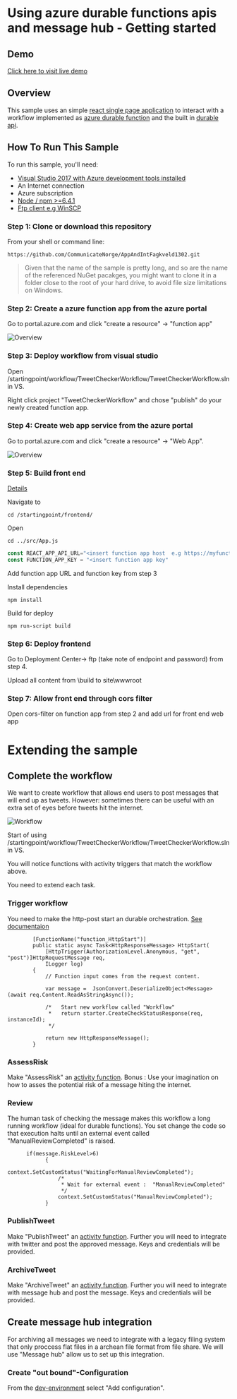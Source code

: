 # Using azure durable functions apis and message hub - Getting started


## Demo

[Click here to visit live demo](https://tweetcheckerfrontend.azurewebsites.net/)

## Overview 

This sample uses an simple [react single page application](https://reactjs.org/) to interact with a workflow implemented as [azure durable function](https://docs.microsoft.com/en-us/azure/azure-functions/durable/durable-functions-overview) and the built in [durable api](https://docs.microsoft.com/en-us/azure/azure-functions/durable/durable-functions-http-api). 


## How To Run This Sample

To run this sample, you'll need:

- [Visual Studio 2017 with Azure development tools installed ](https://docs.microsoft.com/en-us/azure/azure-functions/functions-develop-vs)
- An Internet connection
- Azure subscription
- [Node / npm >=6.4.1](https://www.npmjs.com/get-npm)
- [Ftp client e.g WinSCP](https://winscp.net/eng/download.php)

### Step 1:  Clone or download this repository

From your shell or command line:

`https://github.com/CommunicateNorge/AppAndIntFagkveld1302.git`
> Given that the name of the sample is pretty long, and so are the name of the referenced NuGet pacakges, you might want to clone it in a folder close to the root of your hard drive, to avoid file size limitations on Windows.

### Step 2:  Create a azure function app from the azure portal

Go to portal.azure.com and click "create a resource" -> "function app"

![Overview](./resources/functionapp.PNG)

     
 ### Step 3: Deploy workflow from visual studio 
 
 Open /startingpoint/workflow/TweetCheckerWorkflow/TweetCheckerWorkflow.sln in VS. 
 
 Right click project "TweetCheckerWorkflow" and chose "publish" do your newly created function app. 
 
 
 ### Step 4: Create web app service from the azure portal
 
 Go to portal.azure.com and click "create a resource" -> "Web App".
 
 ![Overview](./resources/webapp.PNG)
 

 ### Step 5: Build front end
 
 [Details](https://medium.com/@to_pe/deploying-create-react-app-on-microsoft-azure-c0f6686a4321)
 
 Navigate to 
 
 `cd /startingpoint/frontend/`
 
 Open 
 
  `cd ../src/App.js`

```JavaScript
const REACT_APP_API_URL="<insert function app host  e.g https://myfunctionap.azurewebsites.net/>";
const FUNCTION_APP_KEY = "<insert function app key"
```

Add function app URL and function key from step 3
 
 Install dependencies 
 
  `npm install`
  
  Build for deploy
  
  `npm run-script build`
 
  ### Step 6: Deploy frontend
  
  Go to Deployment Center-> ftp (take note of endpoint and password) from step 4.
  
  Upload all content from \build to site\wwwroot
  
  ### Step 7: Allow front end through cors filter 
  
  Open cors-filter on function app from step 2 and add url for front end web app
  
  
# Extending the sample 

## Complete the workflow 

We want to create workflow that allows end users to post messages that will end up as tweets.
However: sometimes there can be useful with an extra set of eyes before tweets hit the internet.

![Workflow](./resources/workflow.png)

Start of using /startingpoint/workflow/TweetCheckerWorkflow/TweetCheckerWorkflow.sln in VS.

You will notice functions with activity triggers that match the workflow above. 

You need to extend each task. 

### Trigger workflow 

You need to make the http-post start an durable orchestration.
[See documentaion](https://docs.microsoft.com/en-us/azure/azure-functions/durable/durable-functions-concepts#c)

```cSharp
        [FunctionName("function_HttpStart")]
        public static async Task<HttpResponseMessage> HttpStart(
            [HttpTrigger(AuthorizationLevel.Anonymous, "get", "post")]HttpRequestMessage req,
            ILogger log)
        {
            // Function input comes from the request content.

            var message =  JsonConvert.DeserializeObject<Message>(await req.Content.ReadAsStringAsync());

            /*   Start new workflow called "Workflow" 
             *   return starter.CreateCheckStatusResponse(req, instanceId);
             */

            return new HttpResponseMessage();
        }
```

### AssessRisk
Make "AssessRisk" an [activity function](https://docs.microsoft.com/en-us/azure/azure-functions/durable/durable-functions-types-features-overview#activity-functions). 
Bonus : Use your imagination on how to asses the potential risk of a message hiting the internet.  

### Review
The human task of checking the message makes this workflow a long running workflow (ideal for durable functions). 
You set change the code so that execution halts until an external event called "ManualReviewCompleted" is raised. 

```cSharp
      if(message.RiskLevel>6)
            {
                context.SetCustomStatus("WaitingForManualReviewCompleted");
                /*
                 * Wait for external event :  "ManualReviewCompleted"
                 */
                context.SetCustomStatus("ManualReviewCompleted");
            }
```

   
### PublishTweet
Make "PublishTweet" an [activity function](https://docs.microsoft.com/en-us/azure/azure-functions/durable/durable-functions-types-features-overview#activity-functions). 
Further you will need to integrate with twitter and post the approved message. Keys and credentials will be provided. 

### ArchiveTweet
Make "ArchiveTweet" an [activity function](https://docs.microsoft.com/en-us/azure/azure-functions/durable/durable-functions-types-features-overview#activity-functions). 
Further you will need to integrate with message hub and post the message. Keys and credentials will be provided.


## Create message hub integration 
For archiving all messages we need to integrate with a legacy filing system that only proccess flat files in a archean file format from file share. 
We will use "Message hub" allow us to set up this  integration. 

### Create "out bound"-Configuration 

From the [dev-environment](https://portal-dev-app.azurewebsites.net/configurations) select "Add configuration".




  
